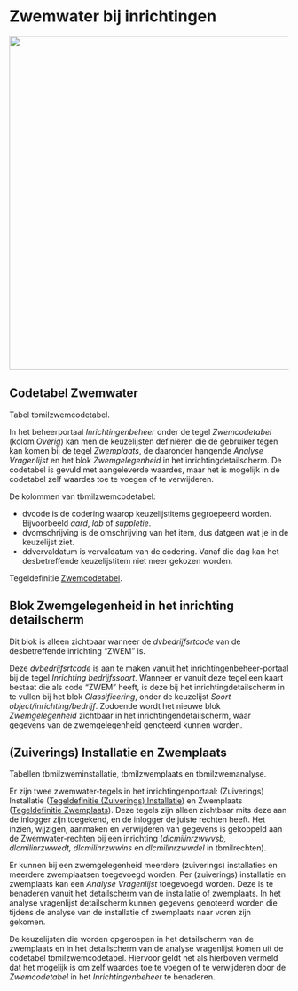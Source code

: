 # Zwemwater bij inrichtingen

[<img src="/_media/img/applicatiebeheer/instellen_inrichten/zwemwater_schema.png?w=600&amp;tok=b62f1c" class="media" loading="lazy" alt="" width="600" />](/_detail/img/applicatiebeheer/instellen_inrichten/zwemwater_schema.png?id=docs%3Aapplicatiebeheer%3Ainstellen_inrichten%3Azwemwater)

## Codetabel Zwemwater

Tabel tbmilzwemcodetabel.

In het beheerportaal *Inrichtingenbeheer* onder de tegel *Zwemcodetabel* (kolom *Overig*) kan men de keuzelijsten definiëren die de gebruiker tegen kan komen bij de tegel *Zwemplaats*, de daaronder hangende *Analyse Vragenlijst* en het blok *Zwemgelegenheid* in het inrichtingdetailscherm. De codetabel is gevuld met aangeleverde waardes, maar het is mogelijk in de codetabel zelf waardes toe te voegen of te verwijderen.

De kolommen van tbmilzwemcodetabel:

  - dvcode is de codering waarop keuzelijstitems gegroepeerd worden. Bijvoorbeeld *aard*, *lab* of *suppletie*.
  - dvomschrijving is de omschrijving van het item, dus datgeen wat je in de keuzelijst ziet.
  - ddvervaldatum is vervaldatum van de codering. Vanaf die dag kan het desbetreffende keuzelijstitem niet meer gekozen worden.

Tegeldefinitie [Zwemcodetabel](/docs/applicatiebeheer/probleemoplossing/portalen_en_moduleschermen/inrichtingenbeheer/tegels_kolom_overig/zwemcodetabel).

## Blok Zwemgelegenheid in het inrichting detailscherm

Dit blok is alleen zichtbaar wanneer de *dvbedrijfsrtcode* van de desbetreffende inrichting “ZWEM” is.

Deze *dvbedrijfsrtcode* is aan te maken vanuit het inrichtingenbeheer-portaal bij de tegel *Inrichting bedrijfssoort*. Wanneer er vanuit deze tegel een kaart bestaat die als code “ZWEM” heeft, is deze bij het inrichtingdetailscherm in te vullen bij het blok *Classificering*, onder de keuzelijst *Soort object/inrichting/bedrijf*. Zodoende wordt het nieuwe blok *Zwemgelegenheid* zichtbaar in het inrichtingendetailscherm, waar gegevens van de zwemgelegenheid genoteerd kunnen worden.

## (Zuiverings) Installatie en Zwemplaats

Tabellen tbmilzweminstallatie, tbmilzwemplaats en tbmilzwemanalyse.

Er zijn twee zwemwater-tegels in het inrichtingenportaal: (Zuiverings) Installatie ([Tegeldefinitie (Zuiverings) Installatie](/docs/applicatiebeheer/probleemoplossing/portalen_en_moduleschermen/inrichtingen_portaal/tegel_zuiverings_installatie)) en Zwemplaats ([Tegeldefinitie Zwemplaats](/docs/applicatiebeheer/probleemoplossing/portalen_en_moduleschermen/inrichtingen_portaal/tegel_zwemplaats)). Deze tegels zijn alleen zichtbaar mits deze aan de inlogger zijn toegekend, en de inlogger de juiste rechten heeft. Het inzien, wijzigen, aanmaken en verwijderen van gegevens is gekoppeld aan de Zwemwater-rechten bij een inrichting (*dlcmilinrzwwvsb, dlcmilinrzwwedt, dlcmilinrzwwins* en *dlcmilinrzwwdel* in tbmilrechten).

Er kunnen bij een zwemgelegenheid meerdere (zuiverings) installaties en meerdere zwemplaatsen toegevoegd worden. Per (zuiverings) installatie en zwemplaats kan een *Analyse Vragenlijst* toegevoegd worden. Deze is te benaderen vanuit het detailscherm van de installatie of zwemplaats. In het analyse vragenlijst detailscherm kunnen gegevens genoteerd worden die tijdens de analyse van de installatie of zwemplaats naar voren zijn gekomen.

De keuzelijsten die worden opgeroepen in het detailscherm van de zwemplaats en in het detailscherm van de analyse vragenlijst komen uit de codetabel tbmilzwemcodetabel. Hiervoor geldt net als hierboven vermeld dat het mogelijk is om zelf waardes toe te voegen of te verwijderen door de *Zwemcodetabel* in het *Inrichtingenbeheer* te benaderen.

